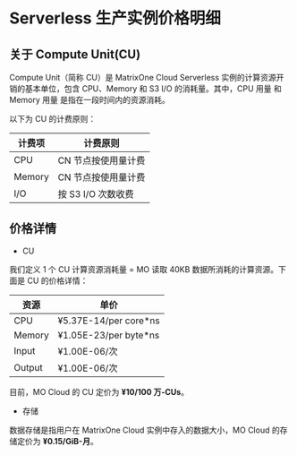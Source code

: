# Serverless 生产实例价格明细

## 关于 Compute Unit(CU)

Compute Unit（简称 CU）是 MatrixOne Cloud Serverless 实例的计算资源开销的基本单位，包含 CPU、Memory 和 S3 I/O 的消耗量。其中，CPU 用量 和 Memory 用量 是指在一段时间内的资源消耗。

以下为 CU 的计费原则：

| 计费项    | 计费原则           |
| -------- | ------------------|
| CPU      | CN 节点按使用量计费  |
| Memory   | CN 节点按使用量计费  |
| I/O      | 按 S3 I/O 次数收费        |

## 价格详情

- CU

我们定义 1 个 CU 计算资源消耗量 = MO 读取 40KB 数据所消耗的计算资源。下面是 CU 的价格详情：

| 资源      | 单价                     |
| -------- | ------------------------ |
| CPU      |  ¥5.37E-14/per core*ns   |
| Memory   |  ¥1.05E-23/per byte*ns   |
| Input    |  ¥1.00E-06/次            |
| Output   |  ¥1.00E-06/次            |

目前，MO Cloud 的 CU 定价为 **¥10/100 万-CUs**。

- 存储

数据存储是指用户在 MatrixOne Cloud 实例中存入的数据大小，MO Cloud 的存储定价为 **¥0.15/GiB-月**。